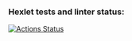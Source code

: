 ### Hexlet tests and linter status:
[![Actions Status](https://github.com/Nikita-Pomogalov/layout-designer-project-56/actions/workflows/hexlet-check.yml/badge.svg)](https://github.com/Nikita-Pomogalov/layout-designer-project-56/actions)
